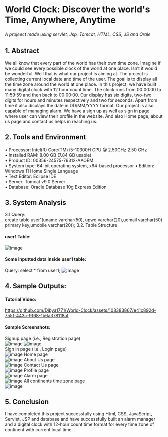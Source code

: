 # World Clock: Discover the world's Time, Anywhere, Anytime
###### A projeect made using servlet, Jsp, Tomcat, HTML, CSS, JS and Orale<br>

## 1. Abstract
We all know that every part of the world has their own time zone. Imagine if we could see every possible clock of the world at one place. Isn’t it would be wonderful. Well that is what our project is aiming at. The project is collecting current local date and time of the user. The goal is to display all the time zone around the world at one place. In this project, we have built many digital clock with 12 hour count time. The clock runs from 00:00:00 to 11:59:59 and then back to 00:00:00. Our display has six digits, two-two digits for hours and minutes respectively and two for seconds. Apart from time it also displays the date in DD/MM/YYYY format. Our project is also capable of managing alarm. We have a sign up as well as sign in page where user can view their profile in the website. And also Home page, about us page and contact us helps in reaching us.  
## 2. Tools and Environment
• Processor: Intel(R) Core(TM) i5-10300H CPU @ 2.50GHz 2.50 GHz  
• Installed RAM: 8.00 GB (7.84 GB usable)  
• Product ID: 00356-24575-76312-AAOEM  
• System type: 64-bit operating system, x64-based processor
• Edition: Windows 11 Home Single Language  
• Text Editor: Eclipse IDE  
• Server: Tomcat v9.0 Server  
• Database: Oracle Database 10g Express Edition  

## 3. System Analysis  
3.1 Query:  
create table user1(uname varchar(50), upwd varchar(20),uemail varchar(50) primary key,umobile varchar(20));
3.2. Table Structure  
#### user1 Table:  
![image](https://github.com/Dibya1771/World-Clock/assets/108383867/e0dcee8c-a51f-4aa4-a16b-d49f3bac619b)
#### Some inputted data inside user1 table:  
Query: select * from user1;
![image](https://github.com/Dibya1771/World-Clock/assets/108383867/0ec73c96-cd5a-43b7-bd5e-b301de79ad79)
<br>
## 4. Sample Outputs:  
#### Tutorial Video:  
https://github.com/Dibya1771/World-Clock/assets/108383867/e41c892d-755f-443c-9f68-1b6a378118af
#### Sample Screenshots:  

Signup page (i.e., Registration page)  
![image](https://github.com/Dibya1771/World-Clock/assets/108383867/60e5e293-1097-49fa-84ec-e9a8cb76b6cb)
![image](https://github.com/Dibya1771/World-Clock/assets/108383867/82c94837-7991-4af2-b040-d2a64bf324f3)  
Sign in page (i.e., Login page)  
![image](https://github.com/Dibya1771/World-Clock/assets/108383867/c23adc6d-6c78-495a-84d6-fff0a74c96e5)
Home page  
![image](https://github.com/Dibya1771/World-Clock/assets/108383867/43249354-a7cb-4d96-9216-268bde5a9198)
About Us page  
![image](https://github.com/Dibya1771/World-Clock/assets/108383867/15a24d84-4aee-4c4c-9b29-326d137c2a48)
Contact Us page  
![image](https://github.com/Dibya1771/World-Clock/assets/108383867/9c2cc414-ccb8-4ac8-9173-c6cdfbe6eeb4)
Profile page  
![image](https://github.com/Dibya1771/World-Clock/assets/108383867/579ef462-b1f8-48bb-9428-2452be87c972)
Alarm page  
![image](https://github.com/Dibya1771/World-Clock/assets/108383867/ceb4e1e9-6200-427f-8fb7-345b852ff85c)
All continents time zone page  
![image](https://github.com/Dibya1771/World-Clock/assets/108383867/f8c44c01-4aa0-4a9a-83fc-dd3442caf373)
<br>
## 5. Conclusion
I have completed this project successfully using Html, CSS, JavaScript, Servlet, JSP and database and have successfully built an alarm manager and a digital clock with 12-hour count time format for every time zone of continent with current local time.
